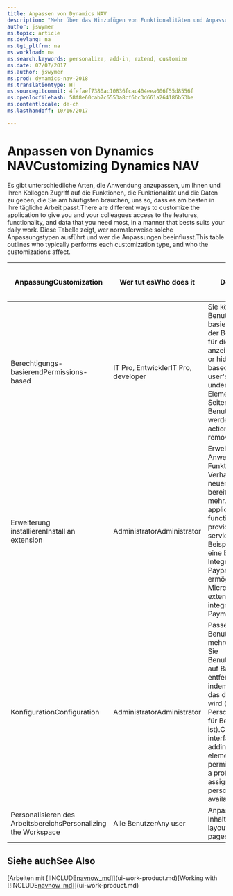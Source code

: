 ```yaml
---
title: Anpassen von Dynamics NAV
description: "Mehr über das Hinzufügen von Funktionalitäten und Anpassungen in Dynamics NAV erfahren."
author: jswymer
ms.topic: article
ms.devlang: na
ms.tgt_pltfrm: na
ms.workload: na
ms.search.keywords: personalize, add-in, extend, customize
ms.date: 07/07/2017
ms.author: jswymer
ms.prod: dynamics-nav-2018
ms.translationtype: HT
ms.sourcegitcommit: 4fefaef7380ac10836fcac404eea006f55d8556f
ms.openlocfilehash: 58f8e60cab7c6553a8cf6bc3d661a264186b53be
ms.contentlocale: de-ch
ms.lasthandoff: 10/16/2017

---
```

# <a name="customizing-dynamics-nav"></a><span data-ttu-id="882fa-103">Anpassen von Dynamics NAV</span><span class="sxs-lookup"><span data-stu-id="882fa-103">Customizing Dynamics NAV</span></span>
<span data-ttu-id="882fa-104">Es gibt unterschiedliche Arten, die Anwendung anzupassen, um Ihnen und Ihren Kollegen Zugriff auf die Funktionen, die Funktionalität und die Daten zu geben, die Sie am häufigsten brauchen, uns so, dass es am besten in Ihre tägliche Arbeit passt.</span><span class="sxs-lookup"><span data-stu-id="882fa-104">There are different ways to customize the application to give you and your colleagues access to the features, functionality, and data that you need most, in a manner that bests suits your daily work.</span></span> <span data-ttu-id="882fa-105">Diese Tabelle zeigt, wer normalerweise solche Anpassungstypen ausführt und wer die Anpassungen beeinflusst.</span><span class="sxs-lookup"><span data-stu-id="882fa-105">This table outlines who typically performs each customization type, and who the customizations affect.</span></span>

| <span data-ttu-id="882fa-106">Anpassung</span><span class="sxs-lookup"><span data-stu-id="882fa-106">Customization</span></span>   |<span data-ttu-id="882fa-107">Wer tut es</span><span class="sxs-lookup"><span data-stu-id="882fa-107">Who does it</span></span>|  <span data-ttu-id="882fa-108">Description</span><span class="sxs-lookup"><span data-stu-id="882fa-108">Description</span></span>  |  <span data-ttu-id="882fa-109">Wer sieht die Änderungen</span><span class="sxs-lookup"><span data-stu-id="882fa-109">Who sees the changes</span></span>  |  <span data-ttu-id="882fa-110">Weitere Informationen</span><span class="sxs-lookup"><span data-stu-id="882fa-110">More information</span></span>  |
|-----------------|---|---------------|------------------------|--------------------|
|<span data-ttu-id="882fa-111">Berechtigungs-basierend</span><span class="sxs-lookup"><span data-stu-id="882fa-111">Permissions-based</span></span>|<span data-ttu-id="882fa-112">IT Pro,  Entwickler</span><span class="sxs-lookup"><span data-stu-id="882fa-112">IT Pro, developer</span></span>|<span data-ttu-id="882fa-113">Sie können Benutzerschnittstellenelemente basierend auf der Lizenz oder der Benutzerberechtigungen  für die zugehörenden Tabellen anzeigen oder verbergen.</span><span class="sxs-lookup"><span data-stu-id="882fa-113">Show or hide user interface elements based on the license or the user's permissions to the underlying tables.</span></span> <span data-ttu-id="882fa-114">Alle Elemente, Felder, Aktionen und Seitenteile können aus der Benutzeransicht  entfernt werden.</span><span class="sxs-lookup"><span data-stu-id="882fa-114">All elements, fields, actions, and page parts, can be removed from the user’s view.</span></span>|<span data-ttu-id="882fa-115">Alle Benutzer in allen Mandanten.</span><span class="sxs-lookup"><span data-stu-id="882fa-115">All users in all companies.</span></span>|[<span data-ttu-id="882fa-116">Entfernen von Elementen in der Benutzeroberfläche entsprechend den Berechtigungen</span><span class="sxs-lookup"><span data-stu-id="882fa-116">Removing Elements from the User Interface According to Permissions</span></span>](https://msdn.microsoft.com/en-us/dynamics-nav/removing-elements-from-the-user-interface-according-to-permissions)|
|<span data-ttu-id="882fa-117">Erweiterung installieren</span><span class="sxs-lookup"><span data-stu-id="882fa-117">Install an extension</span></span>|<span data-ttu-id="882fa-118">Administrator</span><span class="sxs-lookup"><span data-stu-id="882fa-118">Administrator</span></span>|<span data-ttu-id="882fa-119">Erweiterung sind wie kleine Anwendungen, die Funktionalität hinzufügen, Verhalten ändern, Zugriff auf neuen Onlinediensten bereitstellen und vieles mehr.</span><span class="sxs-lookup"><span data-stu-id="882fa-119">Extensions are like small applications that add functionality, change behavior, provide access to new online services, and more.</span></span> <span data-ttu-id="882fa-120">Beispielsweise bietet Microsoft eine Erweiterung an, die die Integration mit Standard Paypal-Zahlungen ermöglicht.</span><span class="sxs-lookup"><span data-stu-id="882fa-120">For example, Microsoft provides an extension that provides integration with PayPal Payments Standard.</span></span>|<span data-ttu-id="882fa-121">Alle Benutzer in allen Mandanten.</span><span class="sxs-lookup"><span data-stu-id="882fa-121">All users in all companies.</span></span>|[<span data-ttu-id="882fa-122">Erweiterungen nutzen anpassen</span><span class="sxs-lookup"><span data-stu-id="882fa-122">Customizing Using Extensions</span></span>](ui-extensions.md)|
|<span data-ttu-id="882fa-123">Konfiguration</span><span class="sxs-lookup"><span data-stu-id="882fa-123">Configuration</span></span>|<span data-ttu-id="882fa-124">Administrator</span><span class="sxs-lookup"><span data-stu-id="882fa-124">Administrator</span></span>| <span data-ttu-id="882fa-125">Passen Sie die Benutzeroberfläche für mehrere Benutzer an, indem Sie Benutzeroberflächenelemente auf Basis von Berechtigungen entfernen oder hinzufügen, indem Sie ein Profil anpassen, das den Benutzer zugeordnet wird (mit der gleichen Personalisierungsfunktion, die für Benutzer verfügbar ist).</span><span class="sxs-lookup"><span data-stu-id="882fa-125">Customize the user interface for multiple users by adding/removing user interface elements based on permissions, or by customizing a profile that the users are assigned to (using the same personlaization features available to users).</span></span>|<span data-ttu-id="882fa-126">Alle Benutzer eines Profils.</span><span class="sxs-lookup"><span data-stu-id="882fa-126">All users of a profile.</span></span> |[<span data-ttu-id="882fa-127">Konfigurieren der Benutzeroberfläche (UI) für Benutzer</span><span class="sxs-lookup"><span data-stu-id="882fa-127">Configuring the User Interface for Users</span></span>](admin-configure-user-interface.md)|  
|<span data-ttu-id="882fa-128">Personalisieren des Arbeitsbereichs</span><span class="sxs-lookup"><span data-stu-id="882fa-128">Personalizing the Workspace</span></span>|<span data-ttu-id="882fa-129">Alle Benutzer</span><span class="sxs-lookup"><span data-stu-id="882fa-129">Any user</span></span>|<span data-ttu-id="882fa-130">Anpassen des Layouts und den Inhalt der Seiten.</span><span class="sxs-lookup"><span data-stu-id="882fa-130">Change the layout and content of your pages.</span></span>|<span data-ttu-id="882fa-131">Nur Benutzer.</span><span class="sxs-lookup"><span data-stu-id="882fa-131">User only.</span></span>|[<span data-ttu-id="882fa-132">Personalisieren des Arbeitsbereichs</span><span class="sxs-lookup"><span data-stu-id="882fa-132">Personalizing Workspaces</span></span>](ui-personalization-overview.md)|

## <a name="see-also"></a><span data-ttu-id="882fa-133">Siehe auch</span><span class="sxs-lookup"><span data-stu-id="882fa-133">See Also</span></span>
<span data-ttu-id="882fa-134">[Arbeiten mit [!INCLUDE[navnow_md](includes/navnow_md.md)]](ui-work-product.md)</span><span class="sxs-lookup"><span data-stu-id="882fa-134">[Working with [!INCLUDE[navnow_md](includes/navnow_md.md)]](ui-work-product.md)</span></span>  


